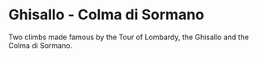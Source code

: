 # Ghisallo - Colma di Sormano

Two climbs made famous by the Tour of Lombardy, the Ghisallo and the Colma di Sormano.

